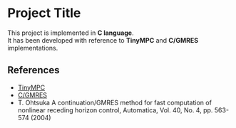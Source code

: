 # Project Title

This project is implemented in **C language**.  
It has been developed with reference to **TinyMPC** and **C/GMRES** implementations.

## References
- [TinyMPC](https://github.com/TinyMPC/TinyMPC)
- [C/GMRES](https://github.com/benjaminabruzzo/CGMRES)
- T. Ohtsuka A continuation/GMRES method for fast computation of nonlinear receding horizon control, Automatica, Vol. 40, No. 4, pp. 563-574 (2004)

